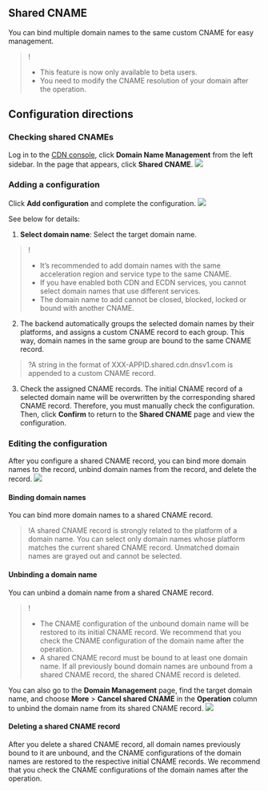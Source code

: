 ## Shared CNAME

You can bind multiple domain names to the same custom CNAME for easy management.

>!
>- This feature is now only available to beta users.
>- You need to modify the CNAME resolution of your domain after the operation.

## Configuration directions

### Checking shared CNAMEs

Log in to the [CDN console](https://console.cloud.tencent.com/cdn), click **Domain Name Management** from the left sidebar. In the page that appears, click **Shared CNAME**.
![](https://staticintl.cloudcachetci.com/yehe/backend-news/Ufng744_tapd_10114221_base64_1682067858_190.png)

### Adding a configuration

Click **Add configuration** and complete the configuration.
![](https://staticintl.cloudcachetci.com/yehe/backend-news/pWWR340_tapd_10114221_base64_1682067869_535.png)


See below for details: 

1. **Select domain name**: Select the target domain name.
>!
>- It’s recommended to add domain names with the same acceleration region and service type to the same CNAME.
>- If you have enabled both CDN and ECDN services, you cannot select domain names that use different services.
>- The domain name to add cannot be closed, blocked, locked or bound with another CNAME.
2. The backend automatically groups the selected domain names by their platforms, and assigns a custom CNAME record to each group. This way, domain names in the same group are bound to the same CNAME record.
>?A string in the format of XXX-APPID.shared.cdn.dnsv1.com is appended to a custom CNAME record.
3. Check the assigned CNAME records. The initial CNAME record of a selected domain name will be overwritten by the corresponding shared CNAME record. Therefore, you must manually check the configuration.
Then, click **Confirm** to return to the **Shared CNAME** page and view the configuration.

### Editing the configuration

After you configure a shared CNAME record, you can bind more domain names to the record, unbind domain names from the record, and delete the record.
![](https://staticintl.cloudcachetci.com/yehe/backend-news/n8Ga951_tapd_10114221_base64_1682067877_557.png)

#### Binding domain names

You can bind more domain names to a shared CNAME record.

>!A shared CNAME record is strongly related to the platform of a domain name. You can select only domain names whose platform matches the current shared CNAME record. Unmatched domain names are grayed out and cannot be selected.

#### Unbinding a domain name

You can unbind a domain name from a shared CNAME record.

>!
>- The CNAME configuration of the unbound domain name will be restored to its initial CNAME record. We recommend that you check the CNAME configuration of the domain name after the operation.
>- A shared CNAME record must be bound to at least one domain name. If all previously bound domain names are unbound from a shared CNAME record, the shared CNAME record is deleted.

You can also go to the **Domain Management** page, find the target domain name, and choose **More** > **Cancel shared CNAME** in the **Operation** column to unbind the domain name from its shared CNAME record.
![](https://staticintl.cloudcachetci.com/yehe/backend-news/3zhr146_tapd_10114221_base64_1682067887_849.png)

#### Deleting a shared CNAME record

After you delete a shared CNAME record, all domain names previously bound to it are unbound, and the CNAME configurations of the domain names are restored to the respective initial CNAME records. We recommend that you check the CNAME configurations of the domain names after the operation.

